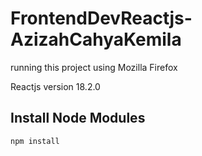 # FrontendDevReactjs-AzizahCahyaKemila
running this project using Mozilla Firefox

Reactjs version 18.2.0

## Install Node Modules
```bash
npm install
```

